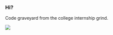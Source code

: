 ### Hi?
Code graveyard from the college internship grind.

![](https://komarev.com/ghpvc/?username=raygye&color=green)
